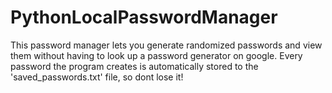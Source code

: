 # PythonLocalPasswordManager
This password manager lets you generate randomized passwords and view them without having to look up a password generator on google.
Every password the program creates is automatically stored to the 'saved_passwords.txt' file, so dont lose it!
